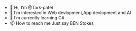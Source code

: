 - 👋 Hi, I’m @Tark-patel
- 👀 I’m interested in Web devlopment,App devlopment and AI
- 🌱 I’m currently learning C#
- 📫 How to reach me Just say BEN Stokes

<!---
Tark-patel/Tark-patel is a ✨ special ✨ repository because its `README.md` (this file) appears on your GitHub profile.
You can click the Preview link to take a look at your changes.
--->

